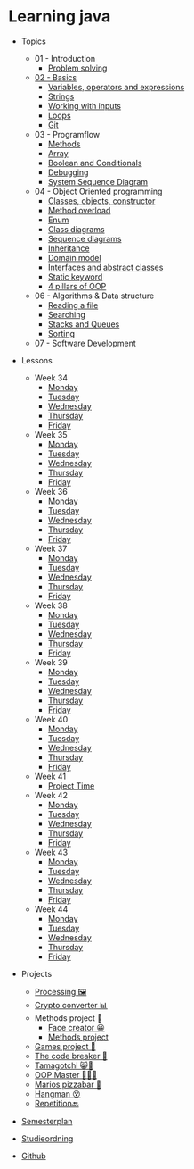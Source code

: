 # Learning java

- Topics
  - 01 - Introduction
    - [Problem solving](topics/01-introduction/problem-solving.md)
  - [02 - Basics](topics/02-basics/basics.md)
    - [Variables, operators and expressions](topics/02-basics/variables-operators-expressions.md)
    - [Strings](topics/02-basics/strings.md)
    - [Working with inputs](topics/02-basics/working-with-inputs.md)
    - [Loops](topics/02-basics/loops.md)
    - [Git](topics/02-basics/git.md)
  - 03 - Programflow
    - [Methods](topics/03-programflow/methods.md)
    - [Array](topics/03-programflow/array.md)
    - [Boolean and Conditionals](topics/03-programflow/conditionals-boolean.md)
    - [Debugging](topics/03-programflow/debugging.md)
    - [System Sequence Diagram](topics/03-programflow/system-sequence-diagrams.md)
  - 04 - Object Oriented programming
    - [Classes, objects, constructor](topics/04-oop/classes.md)
    - [Method overload](topics/04-oop/method-overload.md)
    - [Enum](topics/04-oop/enum.md)
    - [Class diagrams](topics/04-oop/class-diagram.md)
    - [Sequence diagrams](topics/04-oop/sequence-diagram.md)
    - [Inheritance](topics/04-oop/inheritance.md)
    - [Domain model](topics/04-oop/domain-model.md)
    - [Interfaces and abstract classes](topics/04-oop/interfaces.md)
    - [Static keyword](topics/04-oop/static-keyword.md)
    - [4 pillars of OOP](topics/04-oop/4-pillars-oop.md)
  - 06 - Algorithms & Data structure
    -  [Reading a file](topics/06-algorithms/reading-a-file.md)
    -  [Searching](topics/06-algorithms/searching.md)
    -  [Stacks and Queues](topics/06-algorithms/stack-queue.md)
    -  [Sorting](topics/06-algorithms/sorting.md)
  - 07 - Software Development
- Lessons
  - Week 34
    - [Monday](lessons/week-01/1-monday.md)
    - [Tuesday](lessons/week-01/2-tuesday.md)
    - [Wednesday](lessons/week-01/3-wednesday.md)
    - [Thursday](lessons/week-01/4-thursday.md)
    - [Friday](lessons/week-01/5-friday.md)
  - Week 35
    - [Monday](lessons/week-02/1-monday.md)
    - [Tuesday](lessons/week-02/2-tuesday.md)
    - [Wednesday](lessons/week-02/3-wednesday.md)
    - [Thursday](lessons/week-02/4-thursday.md)
    - [Friday](lessons/week-02/5-friday.md)
  - Week 36
    - [Monday](lessons/week-03/1-monday.md)
    - [Tuesday](lessons/week-03/2-tuesday.md)
    - [Wednesday](lessons/week-03/3-wednesday.md)
    - [Thursday](lessons/week-03/4-thursday.md)
    - [Friday](lessons/week-03/5-friday.md)
  - Week 37
    - [Monday](lessons/week-04/1-monday.md)
    - [Tuesday](lessons/week-04/2-tuesday.md)
    - [Wednesday](lessons/week-04/3-wednesday.md)
    - [Thursday](lessons/week-04/4-thursday.md)
    - [Friday](lessons/week-04/5-friday.md)
  - Week 38
    - [Monday](lessons/week-05/1-monday.md)
    - [Tuesday](lessons/week-05/2-tuesday.md)
    - [Wednesday](lessons/week-05/3-wednesday.md)
    - [Thursday](lessons/week-05/4-thursday.md)
    - [Friday](lessons/week-05/5-friday.md)
  - Week 39
    - [Monday](lessons/week-06/1-monday.md)
    - [Tuesday](lessons/week-06/2-tuesday.md)
    - [Wednesday](lessons/week-06/3-wednesday.md)
    - [Thursday](lessons/week-06/4-thursday.md)
    - [Friday](lessons/week-06/5-friday.md)
  - Week 40
    - [Monday](lessons/week-07/1-monday.md)
    - [Tuesday](lessons/week-07/2-tuesday.md)
    - [Wednesday](lessons/week-07/3-wednesday.md)
    - [Thursday](lessons/week-07/4-thursday.md)
    - [Friday](lessons/week-07/5-friday.md)
  - Week 41
    - [Project Time](lessons/week-08/project-time.md)
  - Week 42
    -  [Monday](lessons/week-09/1-monday.md)
    -  [Tuesday](lessons/week-09/2-tuesday.md) 
    -  [Wednesday](lessons/week-09/3-wednesday.md)
    -  [Thursday](lessons/week-09/4-thursday.md) 
    -  [Friday](lessons/week-09/5-friday.md) 
  - Week 43
    -  [Monday](lessons/week-10/1-monday.md) 
    -  [Tuesday](lessons/week-10/2-tuesday.md)
    -  [Wednesday](projects/repetition-mandatory.md)
    -  [Thursday](lessons/week-10/4-thursday.md)
    -  [Friday](projects/repetition-mandatory.md) 
  - Week 44
    - [Monday](lessons/week-11/1-monday.md) 
    - [Tuesday](lessons/week-11/2-tuesday.md) 
    - [Wednesday](lessons/week-11/3-wednesday.md) 
    - [Thursday](lessons/week-11/4-thursday.md) 
    - [Friday](lessons/week-11/5-friday.md) 
- Projects 
  - [Processing 🖼](projects/processing.md)
  - [Crypto converter 📊](projects/crypto-converter.md)
  - Methods project 📠
    - [Face creator 😀](projects/face-creator.md) 
    - [Methods project](projects/methods-project.md)
  - [Games project 🎲](projects/games-project.md)
  - [The code breaker 🔐](projects/the-code-breaker.md)
  - [Tamagotchi 😸🐶](projects/tamagotchi.md)
  - [OOP Master 🧙‍♀️🧙](projects/oop-master.md)
  - [Marios pizzabar 🍕](projects/marios-pizzabar.md)
  - [Hangman 😵](projects/hangman.md)
  - [Repetition🔙](projects/repetition-mandatory.md) 
- [Semesterplan](https://studkea.sharepoint.com/:x:/s/Datamatikerundervisere/EeFyMbdholJNsFAXs5XoW4oBHB2pefFTSaeCtWdhWALz6g?e=tZbOdW)
- [Studieordning](https://kea.dk/images/DA/Files/Uddannelser/Studieordninger/STO-Datamatiker-2019-december.pdf)

- [Github](https://github.com/nicklasdean/dat21a)
